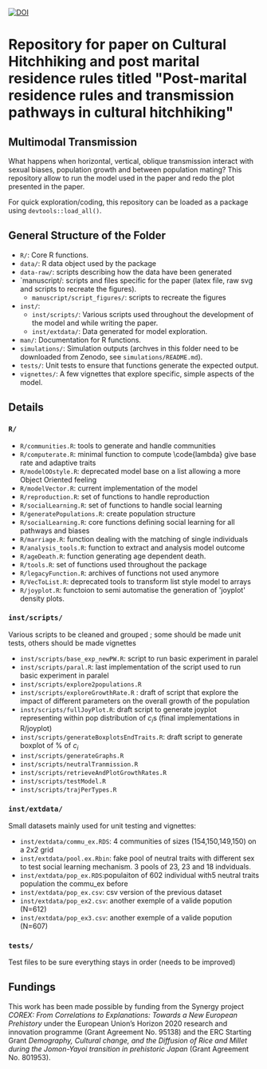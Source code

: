 [![DOI](https://zenodo.org/badge/DOI/10.5281/zenodo.12579204.svg)](https://doi.org/10.5281/zenodo.12579204)

# Repository for paper on Cultural Hitchhiking and post marital residence rules titled "Post-marital residence rules and transmission pathways in cultural hitchhiking"

## Multimodal Transmission

What happens when horizontal, vertical, oblique transmission interact with sexual biases, population growth and between population mating?  This repository allow to run the model used in the paper and redo the plot presented in the paper.

For quick exploration/coding, this repository can be loaded as a package using `devtools::load_all()`.


## General Structure of the Folder

- `R/`: Core R functions.
- `data/`: R data object used by the package
- `data-raw/`: scripts describing how the data have been generated
- `manuscript/: scripts and files specific for the paper (latex file, raw svg and scripts to recreate the figures).
  - `manuscript/script_figures/`: scripts to recreate the figures
- `inst/`: 
  - `inst/scripts/`: Various scripts used throughout the development of the model and while writing the paper.
  - `inst/extdata/`: Data generated for model exploration.
- `man/`: Documentation for R functions.
- `simulations/`: Simulation outputs (archves in this folder need to be downloaded from Zenodo, see `simulations/README.md`).
- `tests/`: Unit tests to ensure that functions generate the expected output.
- `vignettes/`: A few vignettes that explore specific, simple aspects of the model.

## Details 

### `R/`


- `R/communities.R`: tools to generate and handle communities
- `R/computerate.R`: minimal function to compute \code{lambda} give base rate and adaptive traits
- `R/modelOOstyle.R`: deprecated model base on a list allowing a more Object Oriented feeling
- `R/modelVector.R`: current implementation of the model
- `R/reproduction.R`: set of functions to handle reproduction
- `R/socialLearning.R`: set of functions to handle social learning
- `R/generatePopulations.R`: create population structure
- `R/socialLearning.R`: core functions defining social learning for all pathways and biases
- `R/marriage.R`: function dealing with the matching of single individuals
- `R/analysis_tools.R`: function to extract and analysis model outcome
- `R/ageDeath.R`: function generating age dependent death. 
- `R/tools.R`: set of functions used throughout the package
- `R/legacyFunction.R`: archives of functions not used anymore
- `R/VecToList.R`: deprecated tools to transform list style model to arrays
- `R/joyplot.R`: functoion to semi automatise the generation of 'joyplot' density plots.

### `inst/scripts/`


Various scripts to be cleaned and grouped ; some should be made unit tests, others should be made vignettes

- `inst/scripts/base_exp_newPW.R`: script to run basic experiment in paralel
- `inst/scripts/paral.R`: last implementation of the script used to run basic experiment in paralel
- `inst/scripts/explore2populations.R`
- `inst/scripts/exploreGrowthRate.R` : draft of script that explore the impact of different parameters on the overall growth of the population
- `inst/scripts/fullJoyPlot.R`: draft script to generate joyplot representing within pop distribution of $c_i$s (final implementations in R/joyplot)
- `inst/scripts/generateBoxplotsEndTraits.R`: draft script to generate boxplot of % of $c_i$ 
- `inst/scripts/generateGraphs.R`
- `inst/scripts/neutralTranmission.R`
- `inst/scripts/retrieveAndPlotGrowthRates.R`
- `inst/scripts/testModel.R`
- `inst/scripts/trajPerTypes.R`
 
### `inst/extdata/`

Small datasets mainly used for unit testing and vignettes:

 - `inst/extdata/commu_ex.RDS`:  4 communities of sizes (154,150,149,150) on a 2x2 grid
 - `inst/extdata/pool.ex.Rbin`: fake pool of neutral traits with different sex to test social learning mechanism. 3 pools of 23, 23 and 18 indviduals.
 - `inst/extdata/pop_ex.RDS`:populaiton of 602 individual with5 neutral traits population the commu_ex before
 - `inst/extdata/pop_ex.csv`: csv version of the previous dataset
 - `inst/extdata/pop_ex2.csv`: another exemple of a valide popution (N=612)
 - `inst/extdata/pop_ex3.csv`: another exemple of a valide popution (N=607)


### `tests/`

Test files to be sure everything stays in order (needs to be improved)


## Fundings

This work has been made possible by funding from the Synergy project *COREX: From Correlations to Explanations: Towards a New European Prehistory* under the European Union’s Horizon 2020 research and innovation programme (Grant Agreement No. 95138) and the ERC Starting Grant *Demography, Cultural change, and the Diffusion of Rice and Millet during the Jomon-Yayoi transition in prehistoric Japan* (Grant Agreement No. 801953).
